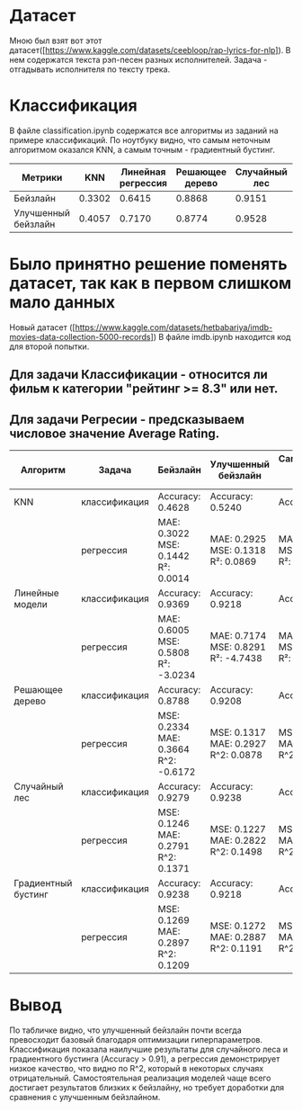 # Датасет
Мною был взят вот этот датасет([https://www.kaggle.com/datasets/ceebloop/rap-lyrics-for-nlp]). В нем содержатся текста рэп-песен разных исполнителей. Задача - отгадывать исполнителя по тексту трека.

# Классификация
В файле classification.ipynb содержатся все алгоритмы из заданий на примере классификаций. По ноутбуку видно, что самым неточным алгоритмом оказался KNN, а самым точным - градиентный бустинг.

| Метрики            | KNN   | Линейная регрессия | Решающее дерево | Случайный лес | Градиентный бустинг |
|--------------------|-------|--------------------|------------------|---------------|----------------------|
| Бейзлайн           | 0.3302  | 0.6415               | 0.8868             | 0.9151          | 0.9340                 |
| Улучшенный бейзлайн| 0.4057  | 0.7170               | 0.8774             | 0.9528          | 0.9528                 |

# Было принятно решение поменять датасет, так как в первом слишком мало данных
Новый датасет ([https://www.kaggle.com/datasets/hetbabariya/imdb-movies-data-collection-5000-records])
В файле imdb.ipynb находится код для второй попытки.
## Для задачи Классификации - относится ли фильм к категории "рейтинг >= 8.3" или нет.
## Для задачи Регресии - предсказываем числовое значение Average Rating.

| Алгоритм            | Задача        | Бейзлайн                                    | Улучшенный бейзлайн                        | Самостоятельная реализация алгоритма       |
|---------------------|---------------|---------------------------------------------|--------------------------------------------|--------------------------------------------|
| KNN                 | классификация | Accuracy: 0.4628<br>                        | Accuracy: 0.5240<br>                       | Accuracy: 0.4743<br>                       |
|                     | регрессия     | MAE: 0.3022 <br> MSE: 0.1442<br>R²: 0.0014  | MAE: 0.2925<br> MSE: 0.1318<br>R²: 0.0869  | MAE: 0.2722<br> MSE: 0.1299<br>R²: 0.0325  |
| Линейные модели     | классификация | Accuracy: 0.9369<br>                        | Accuracy: 0.9218<br>                       | Accuracy: 0.9201<br>                       |
|                     | регрессия     | MAE: 0.6005<br> MSE: 0.5808<br>R²: -3.0234  | MAE: 0.7174<br> MSE: 0.8291<br>R²: -4.7438 | MAE: 0.6913<br> MSE: 0.7272<br>R²: -3.4759 |
| Решающее дерево     | классификация | Accuracy: 0.8788<br>                        | Accuracy: 0.9208<br>                       | Accuracy: 0.8758<br>                       |
|                     | регрессия     | MSE: 0.2334<br> MAE: 0.3664<br>R^2: -0.6172 | MSE: 0.1317<br>MAE: 0.2927<br>R^2: 0.0878  | MSE: 0.1545<br>MAE: 0.3024<br>R^2: -0.0317 |
| Случайный лес       | классификация | Accuracy: 0.9279<br>                        | Accuracy: 0.9238<br>                       | Accuracy: 0.9087<br>                       |
|                     | регрессия     | MSE: 0.1246<br>MAE: 0.2791<br>R^2: 0.1371   | MSE: 0.1227<br>MAE: 0.2822<br>R^2: 0.1498  | MSE: 0.1234<br>MAE: 0.2697<br>R^2: 0.1403  |
| Градиентный бустинг | классификация | Accuracy: 0.9238<br>                        | Accuracy:  0.9218<br>                      | Accuracy: 0.9013<br>                       |
|                     | регрессия     | MSE: 0.1269<br>MAE: 0.2897<br>R^2: 0.1209   | MSE: 0.1272<br>MAE: 0.2887<br>R^2: 0.1191  | MSE: 0.1270<br>MAE: 0.2880<br>R^2: 0.1201  |


# Вывод
По табличке видно, что улучшенный бейзлайн почти всегда превосходит базовый благодаря оптимизации гиперпараметров. Классификация показала наилучшие результаты для случайного леса и градиентного бустинга (Accuracy > 0.91), а регрессия демонстрирует низкое качество, что видно по R^2, который в некоторых случаях отрицательный. Самостоятельная реализация моделей чаще всего достигает результатов близких к бейзлайну, но требует доработки для сравнения с улучшенным бейзлайном.
